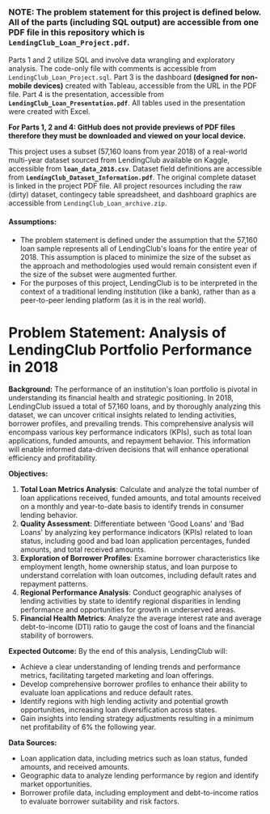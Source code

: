 ### **NOTE:** The problem statement for this project is defined below. All of the parts **(including SQL output)** are accessible from one PDF file in this repository which is **`LendingClub_Loan_Project.pdf`**.

Parts 1 and 2 utilize SQL and involve data wrangling and exploratory analysis. The code-only file with comments is accessible from `LendingClub_Loan_Project.sql`.
Part 3 is the dashboard **(designed for non-mobile devices)** created with Tableau, accessible from the URL in the PDF file.
Part 4 is the presentation, accessible from **`LendingClub_Loan_Presentation.pdf`**. All tables used in the presentation were created with Excel.

**For Parts 1, 2 and 4: GitHub does not provide previews of PDF files therefore they must be downloaded and viewed on your local device.**

This project uses a subset (57,160 loans from year 2018) of a real-world multi-year dataset sourced from LendingClub available on Kaggle, accessible from **`loan_data_2018.csv`**. Dataset field definitions are accessible from **`LendingClub_Dataset_Information.pdf`**. The original complete dataset is linked in the project PDF file.
All project resources including the raw (dirty) dataset, contingecy table spreadsheet, and dashboard graphics are accessible from `LendingClub_Loan_archive.zip`.

#### **Assumptions:**
* The problem statement is defined under the assumption that the 57,160 loan sample represents all of LendingClub's loans for the entire year of 2018. This assumption is placed to minimize the size of the subset as the approach and methodologies used would remain consistent even if the size of the subset were augmented further.
* For the purposes of this project, LendingClub is to be interpreted in the context of a traditional lending institution (like a bank), rather than as a peer-to-peer lending platform (as it is in the real world).

# **Problem Statement: Analysis of LendingClub Portfolio Performance in 2018**

**Background:** The performance of an institution's loan portfolio is pivotal in understanding its financial health and strategic positioning. In 2018, LendingClub issued a total of 57,160 loans, and by thoroughly analyzing this dataset, we can uncover critical insights related to lending activities, borrower profiles, and prevailing trends. This comprehensive analysis will encompass various key performance indicators (KPIs), such as total loan applications, funded amounts, and repayment behavior. This information will enable informed data-driven decisions that will enhance operational efficiency and profitability.

**Objectives:**

1. **Total Loan Metrics Analysis**: Calculate and analyze the total number of loan applications received, funded amounts, and total amounts received on a monthly and year-to-date basis to identify trends in consumer lending behavior.
1. **Quality Assessment**: Differentiate between 'Good Loans' and 'Bad Loans' by analyzing key performance indicators (KPIs) related to loan status, including good and bad loan application percentages, funded amounts, and total received amounts.
1. **Exploration of Borrower Profiles**: Examine borrower characteristics like employment length, home ownership status, and loan purpose to understand correlation with loan outcomes, including default rates and repayment patterns.
1. **Regional Performance Analysis**: Conduct geographic analyses of lending activities by state to identify regional disparities in lending performance and opportunities for growth in underserved areas.
1. **Financial Health Metrics**: Analyze the average interest rate and average debt-to-income (DTI) ratio to gauge the cost of loans and the financial stability of borrowers.

**Expected Outcome:** By the end of this analysis, LendingClub will:

* Achieve a clear understanding of lending trends and performance metrics, facilitating targeted marketing and loan offerings.
* Develop comprehensive borrower profiles to enhance their ability to evaluate loan applications and reduce default rates.
* Identify regions with high lending activity and potential growth opportunities, increasing loan diversification across states.
* Gain insights into lending strategy adjustments resulting in a minimum net profitability of 6% the following year.

**Data Sources:**

* Loan application data, including metrics such as loan status, funded amounts, and received amounts.
* Geographic data to analyze lending performance by region and identify market opportunities.
* Borrower profile data, including employment and debt-to-income ratios to evaluate borrower suitability and risk factors.
